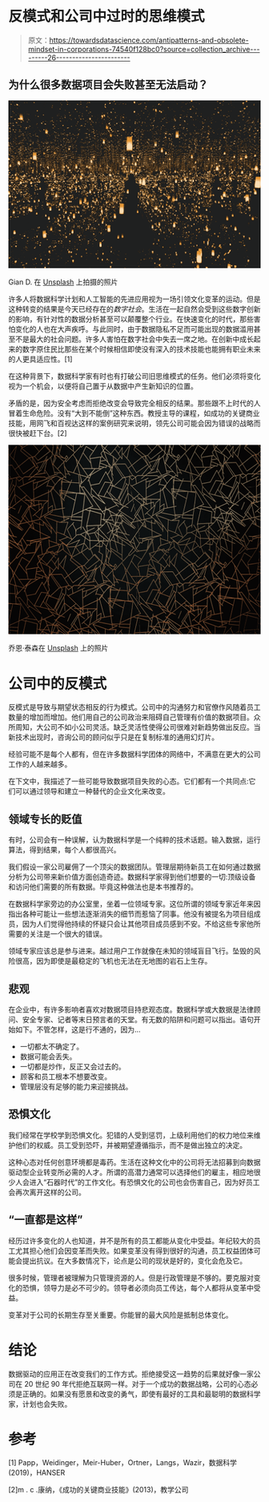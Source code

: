 # 反模式和公司中过时的思维模式

> 原文：<https://towardsdatascience.com/antipatterns-and-obsolete-mindset-in-corporations-74540f128bc0?source=collection_archive---------26----------------------->

## 为什么很多数据项目会失败甚至无法启动？

![](img/2bb512265f522ce91646bb36d3954e36.png)

Gian D. 在 [Unsplash](https://unsplash.com/s/photos/light?utm_source=unsplash&utm_medium=referral&utm_content=creditCopyText) 上拍摄的照片

许多人将数据科学计划和人工智能的先进应用视为一场引领文化变革的运动。但是这种转变的结果是今天已经存在的*数字社会*。生活在一起自然会受到这些数字创新的影响，有针对性的数据分析甚至可以颠覆整个行业。在快速变化的时代，那些害怕变化的人也在大声疾呼。与此同时，由于数据隐私不足而可能出现的数据滥用甚至不是最大的社会问题。许多人害怕在数字社会中失去一席之地。在创新中成长起来的数字原住民比那些在某个时候相信即使没有深入的技术技能也能拥有职业未来的人更具适应性。[1]

在这种背景下，数据科学家有时也有打破公司旧思维模式的任务。他们必须将变化视为一个机会，以便将自己置于从数据中产生新知识的位置。

矛盾的是，因为安全考虑而拒绝改变会导致完全相反的结果。那些跟不上时代的人冒着生命危险。没有“大到不能倒”这种东西。教授主导的课程，如成功的关键商业技能，用网飞和百视达这样的案例研究来说明，领先公司可能会因为错误的战略而很快被赶下台。[2]

![](img/0e27a212cb96e4f16fc68a52a4250311.png)

乔恩·泰森在 [Unsplash](https://unsplash.com/s/photos/no-pattern?utm_source=unsplash&utm_medium=referral&utm_content=creditCopyText) 上的照片

# 公司中的反模式

反模式是导致与期望状态相反的行为模式。公司中的沟通努力和官僚作风随着员工数量的增加而增加。他们用自己的公司政治来阻碍自己管理有价值的数据项目。众所周知，大公司不如小公司灵活。缺乏灵活性使得公司很难对新趋势做出反应。当新技术出现时，咨询公司的顾问似乎只是在复制标准的通用幻灯片。

经验可能不是每个人都有，但在许多数据科学团体的网络中，不满意在更大的公司工作的人越来越多。

在下文中，我描述了一些可能导致数据项目失败的心态。它们都有一个共同点:它们可以通过领导和建立一种替代的企业文化来改变。

## 领域专长的贬值

有时，公司会有一种误解，认为数据科学是一个纯粹的技术话题。输入数据，运行算法，得到结果，每个人都很高兴。

我们假设一家公司雇佣了一个顶尖的数据团队。管理层期待新员工在如何通过数据分析为公司带来新价值方面创造奇迹。数据科学家得到他们想要的一切:顶级设备和访问他们需要的所有数据。毕竟这种做法也是本书推荐的。

在数据科学家旁边的办公室里，坐着一位领域专家。这位所谓的领域专家近年来因指出各种可能让一些想法逐渐消失的细节而惹恼了同事。他没有被提名为项目组成员，因为人们觉得他持续的怀疑只会让其他项目成员感到不安。不给这些专家他所需要的关注是一个很大的错误。

领域专家应该总是参与进来。越过用户工作就像在未知的领域盲目飞行。坠毁的风险很高，因为即使是最稳定的飞机也无法在无地图的岩石上生存。

## 悲观

在企业中，有许多影响者喜欢对数据项目持悲观态度。数据科学或大数据是法律顾问、安全专家、记者等末日预言者的天堂。有无数的陷阱和问题可以指出。语句开始如下。不管怎样，这是行不通的，因为…

*   一切都太不确定了。
*   数据可能会丢失。
*   一切都是炒作，反正又会过去的。
*   顾客和员工根本不想要改变。
*   管理层没有足够的能力来迎接挑战。

## 恐惧文化

我们经常在学校学到恐惧文化。犯错的人受到惩罚，上级利用他们的权力地位来维护他们的权威。员工受到恐吓，并被期望遵循指示，而不是做出独立的决定。

这种心态对任何创意环境都是毒药。生活在这种文化中的公司将无法招募到向数据驱动型企业转变所必需的人才。所谓的高潜力通常可以选择他们的雇主，相应地很少人会进入“石器时代”的工作文化。有恐惧文化的公司也会伤害自己，因为好员工会再次离开这样的公司。

## “一直都是这样”

经历过许多变化的人也知道，并不是所有的员工都能从变化中受益。年纪较大的员工尤其担心他们会因变革而失败。如果变革没有得到很好的沟通，员工权益团体可能会提出抗议。在大多数情况下，论点是公司的现状是好的，变化会危及它。

很多时候，管理者被理解为只管理资源的人。但是行政管理是不够的。要克服对变化的恐惧，领导力是必不可少的。领导者必须向员工传达，每个人都将从变革中受益。

变革对于公司的长期生存至关重要。你能冒的最大风险是抵制总体变化。

# 结论

数据驱动的应用正在改变我们的工作方式。拒绝接受这一趋势的后果就好像一家公司在 20 世纪 90 年代拒绝互联网一样。对于一个成功的数据战略，公司的心态必须是正确的。如果没有愿景和改变的勇气，即使有最好的工具和最聪明的数据科学家，计划也会失败。

# 参考

[1] Papp，Weidinger，Meir-Huber，Ortner，Langs，Wazir，数据科学(2019)，HANSER

[2]m . c .康纳，《成功的关键商业技能》(2013)，教学公司